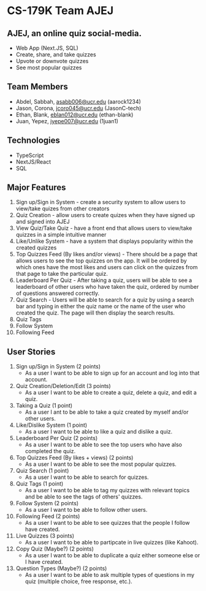 # CS-179K Team AJEJ

## AJEJ, an online quiz social-media.

-   Web App (Next.JS, SQL)
-   Create, share, and take quizzes
-   Upvote or downvote quizzes
-   See most popular quizzes

## Team Members

-   Abdel, Sabbah, asabb006@ucr.edu (aarock1234)
-   Jason, Corona, jcoro045@ucr.edu (JasonC-tech)
-   Ethan, Blank, eblan012@ucr.edu (ethan-blank)
-   Juan, Yepez, jyepe007@ucr.edu (1juan1)

## Technologies

-   TypeScript
-   NextJS/React
-   SQL

## Major Features

1. Sign up/Sign in System - create a security system to allow users to view/take quizes from other creators
2. Quiz Creation - allow users to create quizes when they have signed up and signed into AJEJ
3. View Quiz/Take Quiz - have a front end that allows users to view/take quizzes in a simple intuitive manner
4. Like/Unlike System - have a system that displays popularity within the created quizzes
5. Top Quizzes Feed (By likes and/or views) - There should be a page that allows users to see the top quizzes on the app.  It will be ordered by which ones have the most likes and users can click on the quizzes from that page to take the particular quiz.
6. Leaderboard Per Quiz - After taking a quiz, users will be able to see a leaderboard of other users who have taken the quiz, ordered by number of questions answered correctly.
7. Quiz Search - Users will be able to search for a quiz by using a search bar and typing in either the quiz name or the name of the user who created the quiz.  The page will then display the search results.
8. Quiz Tags
9. Follow System
10. Following Feed


## User Stories

1. Sign up/Sign in System (2 points)
    - As a user I want to be able to sign up for an account and log into that account.
2. Quiz Creation/Deletion/Edit (3 points)
    - As a user I want to be able to create a quiz, delete a quiz, and edit a quiz.
3. Taking a Quiz (1 point)
     - As a user I ant to be able to take a quiz created by myself and/or other users.
4. Like/Dislike System (1 point)
    - As a user I want to be able to like a quiz and dislike a quiz.
5. Leaderboard Per Quiz (2 points)
    - As a user I want to be able to see the top users who have also completed the quiz.
6. Top Quizzes Feed (By likes + views) (2 points)
    - As a user I want to be able to see the most popular quizzes.
7. Quiz Search (1 point)
    - As a user I want to be able to search for quizzes.
8. Quiz Tags (1 point)
    - As a user I want to be able to tag my quizzes with relevant topics and be able to see the tags of others' quizzes.
9. Follow System (2 points)
    - As a user I want to be able to follow other users.
10. Following Feed (2 points)
    - As a user I want to be able to see quizzes that the people I follow have created.
11. Live Quizzes (3 points)
    - As a user I want to be able to partipcate in live quizzes (like Kahoot).
12. Copy Quiz (Maybe?) (2 points)
    - As a user I want to be able to duplicate a quiz either someone else or I have created.
13. Question Types (Maybe?) (2 points)
    - As a user I want to be able to ask multiple types of questions in my quiz (multiple choice, free response, etc.).
